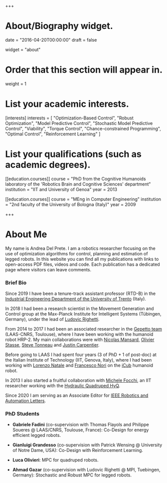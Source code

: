 +++
# About/Biography widget.

date = "2016-04-20T00:00:00"
draft = false

widget = "about"

# Order that this section will appear in.
weight = 1

# List your academic interests.
[interests]
  interests = [
    "Optimization-Based Control",
    "Robust Optimization",
    "Model Predictive Control",
	"Stochastic Model Predictive Control",
	"Viability",
	"Torque Control",
	"Chance-constrained Programming",
	"Optimal Control",
	"Reinforcement Learning"
  ]

# List your qualifications (such as academic degrees).
[[education.courses]]
  course = "PhD from the Cognitive Humanoids laboratory of the 'Robotics Brain and Cognitive Sciences' department"
  institution = "IIT and University of Genoa"
  year = 2013

[[education.courses]]
  course = "MEng in Computer Engineering"
  institution = "2nd faculty of the University of Bologna (Italy)"
  year = 2009
 
+++

# About Me

My name is Andrea Del Prete. I am a robotics researcher focusing on the use of optimization algorithms for control, planning and estimation of legged robots. In this website you can find all my publications with links to open-access PDF files, videos and code. Each publication has a dedicated page where visitors can leave comments.

### Brief Bio

Since 2019 I have been a tenure-track assistant professor (RTD-B) in the [Industrial Engineering Department of the University of Trento](https://www.dii.unitn.it) (Italy).

In 2018 I had been a research scientist in the Movement Generation and Control group at the Max-Planck Institute for Intelligent Systems (Tübingen, Germany), under the lead of [Ludovic Righetti](https://is.tuebingen.mpg.de/person/lrighetti).

From 2014 to 2017 I had been an associated researcher in the [Gepetto team](http://projects.laas.fr/gepetto/index.php) (LAAS-CNRS, Toulouse), where I have been working with the humanoid robot HRP-2. My main collaborations were with [Nicolas Mansard](http://projects.laas.fr/gepetto/index.php/Members/NicolasMansard), [Olivier Stasse](https://homepages.laas.fr/ostasse/drupal/node/11), [Steve Tonneau](http://stevetonneau.fr/) and [Justin Carpentier](https://jcarpent.github.io/).

Before going to LAAS I had spent four years (3 of PhD + 1 of post-doc) at the Italian Institute of Technology (IIT, Genova, Italy), where I had been working with [Lorenzo Natale](http://lornat75.github.io/) and [Francesco Nori](http://iron76.github.io/) on the [iCub](http://www.icub.org/) humanoid robot.

In 2013 I also started a fruitful collaboration with [Michele Focchi](https://www.researchgate.net/profile/Michele_Focchi), an IIT researcher working with the [Hydraulic Quadruped HyQ](http://new.semini.ch/research/hyq-robot/).

Since 2020 I am serving as an Associate Editor for [IEEE Robotics and Automation Letters](https://www.ieee-ras.org/publications/ra-l).

### PhD Students

* **Gabriele Fadini** (co-supervision with Thomas Flayols and Philippe Soueres @ LAAS/CNRS, Toulouse, France): Co-Design for energy efficient legged robots.

* **Gianluigi Grandesso** (co-supervision with Patrick Wensing @ University of Notre Dame, USA): Co-Design with Reinforcement Learning.

* **Luca Olivieri**: MPC for quadruped robots.

* **Ahmad Gazar** (co-supervision with Ludovic Righetti @ MPI, Tuebingen, Germany): Stochastic and Robust MPC for legged robots.